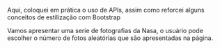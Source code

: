 Aqui, coloquei em prática o uso de APIs, assim como reforcei alguns conceitos de estilização com Bootstrap

Vamos apresentar uma serie de fotografias da Nasa, o usuário pode escolher o número de fotos aleatórias que são apresentadas na página.